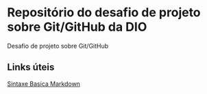 # Repositório do desafio de projeto sobre Git/GitHub da DIO
Desafio de projeto sobre Git/GitHub

## Links úteis
[Sintaxe Basica Markdown](https://docs.pipz.com/central-de-ajuda/learning-center/guia-basico-de-markdown#open)
